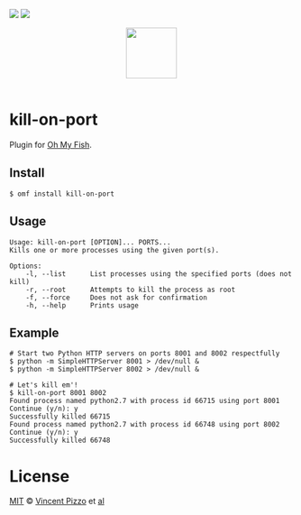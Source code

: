 [![][travis-badge]][travis-link]
![][license-badge]

<div align="center">
  <a href="http://github.com/oh-my-fish/oh-my-fish">
  <img width=90px  src="https://cloud.githubusercontent.com/assets/8317250/8510172/f006f0a4-230f-11e5-98b6-5c2e3c87088f.png">
  </a>
</div>
<br>

# kill-on-port

Plugin for [Oh My Fish][omf-link].

## Install

```fish
$ omf install kill-on-port
```


## Usage

```
Usage: kill-on-port [OPTION]... PORTS...
Kills one or more processes using the given port(s).

Options:
    -l, --list      List processes using the specified ports (does not kill)
	-r, --root		Attempts to kill the process as root
	-f, --force		Does not ask for confirmation
	-h, --help		Prints usage
```

## Example

```fish
# Start two Python HTTP servers on ports 8001 and 8002 respectfully
$ python -m SimpleHTTPServer 8001 > /dev/null &       
$ python -m SimpleHTTPServer 8002 > /dev/null &     

# Let's kill em'!
$ kill-on-port 8001 8002                                                 
Found process named python2.7 with process id 66715 using port 8001
Continue (y/n): y
Successfully killed 66715
Found process named python2.7 with process id 66748 using port 8002
Continue (y/n): y
Successfully killed 66748
```

# License

[MIT][mit] © [Vincent Pizzo][author] et [al][contributors]


[mit]:            http://opensource.org/licenses/MIT
[author]:         http://github.com/vincentjames501
[contributors]:   https://github.com/vincentjames501/fish-kill-on-port/graphs/contributors
[omf-link]:       https://www.github.com/oh-my-fish/oh-my-fish

[license-badge]:  https://img.shields.io/badge/license-MIT-007EC7.svg?style=flat-square
[travis-badge]:   http://img.shields.io/travis/vincentjames501/kill-on-port.svg?style=flat-square
[travis-link]:    https://travis-ci.org/vincentjames501/kill-on-port
